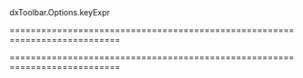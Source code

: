 <!--id-->dxToolbar.Options.keyExpr<!--/id-->
===========================================================================
<!--hidden--><!--/hidden-->
===========================================================================

